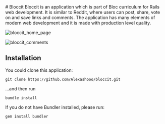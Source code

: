 <snippet>
  <content>
# Bloccit
Bloccit is an application which is part of Bloc curriculum for Rails web development. It is similar to Reddit, where users can post, share, vote on and save links and comments. The application has many elements of modern web development and it is made with production level quality.

![bloccit_home_page](https://cloud.githubusercontent.com/assets/13839425/23342228/ed246494-fc56-11e6-8e76-67a5874d5f9f.png)

![bloccit_comments](https://cloud.githubusercontent.com/assets/13839425/23342231/f050d3c8-fc56-11e6-86d2-60ebf0cb8f39.png)

## Installation
You could clone this application:
```
git clone https://github.com/Alexashooo/bloccit.git
```
...and then run
```
bundle install
```
If you do not have Bundler installed, please run:
```
gem install bundler
```




  </content>

</snippet>
